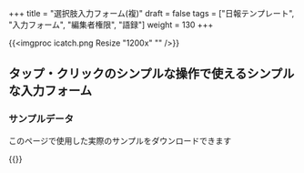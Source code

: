 +++
title = "選択肢入力フォーム(複)"
draft = false
tags = ["日報テンプレート", "入力フォーム", "編集者権限", "語録"]
weight = 130
+++

{{<imgproc icatch.png Resize "1200x" "" />}}

## タップ・クリックのシンプルな操作で使えるシンプルな入力フォーム


### サンプルデータ
このページで使用した実際のサンプルをダウンロードできます


{{<attachments style="orange" />}}

